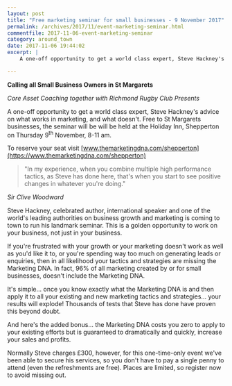 ```yaml
---
layout: post
title: "Free marketing seminar for small businesses - 9 November 2017"
permalink: /archives/2017/11/event-marketing-seminar.html
commentfile: 2017-11-06-event-marketing-seminar
category: around_town
date: 2017-11-06 19:44:02
excerpt: |
    A one-off opportunity to get a world class expert, Steve Hackney's advice on what works in marketing, and what doesn't.  Free to St Margarets businesses, the seminar will be will be held at the Holiday Inn, Shepperton on Thursday 9<sup>th</sup> November, 8-11 am.

---
```


**Calling all Small Business Owners in St Margarets**

*Core Asset Coaching together with Richmond Rugby Club Presents*

A one-off opportunity to get a world class expert, Steve Hackney's advice on what works in marketing, and what doesn't. Free to St Margarets businesses, the seminar will be will be held at the Holiday Inn, Shepperton on Thursday 9<sup>th</sup> November, 8-11 am.

To reserve your seat visit
[www.themarketingdna.com/shepperton](https://www.themarketingdna.com/shepperton)

> "In my experience, when you combine multiple high performance tactics, as Steve has done here, that's when you start to see positive changes in whatever you're doing."

<cite>Sir Clive Woodward</cite>

Steve Hackney, celebrated author, international speaker and one of the world's leading authorities on business growth and marketing is coming to town to run his landmark seminar. This is a golden opportunity to work on your business, not just in your business.

If you're frustrated with your growth or your marketing doesn't work as well as you'd like it to, or you're spending way too much on generating leads or enquiries, then in all likelihood your tactics and strategies are missing the Marketing DNA. In fact, 96% of all marketing created by or for small businesses, doesn't include the Marketing DNA.

It's simple... once you know exactly what the Marketing DNA is and then apply it to all your existing and new marketing tactics and strategies... your results will explode! Thousands of tests that Steve has done have proven this beyond doubt.

And here's the added bonus... the Marketing DNA costs you zero to apply to your existing efforts but is guaranteed to dramatically and quickly, increase your sales and profits.

Normally Steve charges £300, however, for this one-time-only event we've been able to secure his services, so you don't have to pay a single penny to attend (even the refreshments are free). Places are limited, so register now to avoid missing out.
